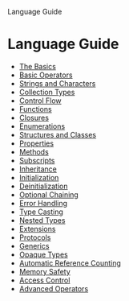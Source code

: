 Language Guide  

Language Guide
==============

*   [The Basics](TheBasics.md)
*   [Basic Operators](BasicOperators.md)
*   [Strings and Characters](StringsAndCharacters.md)
*   [Collection Types](CollectionTypes.md)
*   [Control Flow](ControlFlow.md)
*   [Functions](Functions.md)
*   [Closures](Closures.md)
*   [Enumerations](Enumerations.md)
*   [Structures and Classes](ClassesAndStructures.md)
*   [Properties](Properties.md)
*   [Methods](Methods.md)
*   [Subscripts](Subscripts.md)
*   [Inheritance](Inheritance.md)
*   [Initialization](Initialization.md)
*   [Deinitialization](Deinitialization.md)
*   [Optional Chaining](OptionalChaining.md)
*   [Error Handling](ErrorHandling.md)
*   [Type Casting](TypeCasting.md)
*   [Nested Types](NestedTypes.md)
*   [Extensions](Extensions.md)
*   [Protocols](Protocols.md)
*   [Generics](Generics.md)
*   [Opaque Types](OpaqueTypes.md)
*   [Automatic Reference Counting](AutomaticReferenceCounting.md)
*   [Memory Safety](MemorySafety.md)
*   [Access Control](AccessControl.md)
*   [Advanced Operators](AdvancedOperators.md)